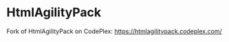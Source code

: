 HtmlAgilityPack
===============

Fork of HtmlAgilityPack on CodePlex: https://htmlagilitypack.codeplex.com/
